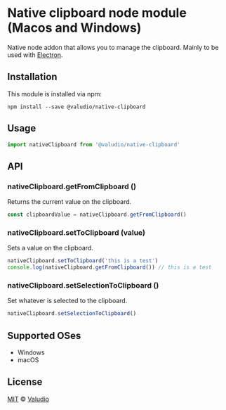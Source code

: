 # Native clipboard node module (Macos and Windows)

Native node addon that allows you to manage the clipboard. Mainly to be used with [Electron](https://github.com/electron/electron).

## Installation

This module is installed via npm:

```
npm install --save @valudio/native-clipboard
```

## Usage

```javascript
import nativeClipboard from '@valudio/native-clipboard'
```

## API

### nativeClipboard.getFromClipboard ()

Returns the current value on the clipboard.

```javascript
const clipboardValue = nativeClipboard.getFromClipboard()
```

### nativeClipboard.setToClipboard (value)

Sets a value on the clipboard.

```javascript
nativeClipboard.setToClipboard('this is a test')
console.log(nativeClipboard.getFromClipboard()) // this is a test
```

### nativeClipboard.setSelectionToClipboard ()

Set whatever is selected to the clipboard.

```javascript
nativeClipboard.setSelectionToClipboard()
```

## Supported OSes
 * Windows
 * macOS

## License
[MIT](LICENSE) © [Valudio](http://valudio.com)
